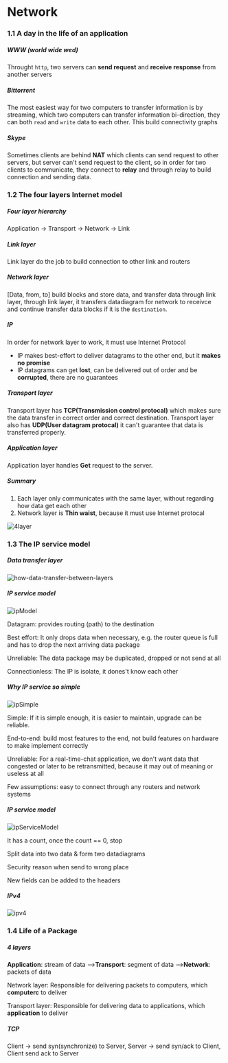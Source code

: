 # Network

### 1.1 A day in the life of an application

##### WWW (world wide wed)

Throught `http`, two servers can **send request** and **receive response** from another servers

##### Bittorrent

The most easiest way for two computers to transfer information is by streaming, which two computers can transfer information bi-direction, they can both `read` and `write` data to each other. This build connectivity graphs

##### Skype

Sometimes clients are behind **NAT** which clients can send request to other servers, but server can't send request to the client, so in order for two clients to communicate, they connect to **relay** and through relay to build connection and sending data.



### 1.2 The four layers Internet model

##### Four layer hierarchy

Application -> Transport -> Network -> Link

##### Link layer

Link layer do the job to build connection to other link and routers

##### Network layer

[Data, from, to] build blocks and store data, and transfer data through link layer, through link layer, it transfers datadiagram for network to receivce and continue transfer data blocks if it is the `destination`.  

##### IP

In order for network layer to work, it must use Internet Protocol

- IP makes best-effort to deliver datagrams to the other end, but it **makes no promise**
- IP datagrams can get **lost**, can be delivered out of order and be **corrupted**, there are no guarantees

##### Transport layer

Transport layer has **TCP(Transmission control protocal)** which makes sure the data transfer in correct order and correct destination. Transport layer also has **UDP(User datagram protocal)** it can't guarantee that data is transferred properly.

##### Application layer

Application layer handles **Get** request to the server. 

##### Summary

1. Each layer only communicates with the same layer, without regarding how data get each other
2. Network layer is **Thin waist**, because it must use Internet protocal

![4layer](/Users/kuny/Downloads/notes/cuts/Network/4layer.png)



### 1.3 The IP service model

 ##### Data transfer layer

![how-data-transfer-between-layers](/Users/kuny/Downloads/notes/cuts/Network/dataTransfer.png)

##### IP service model

![ipModel](/Users/kuny/Downloads/notes/cuts/Network/ipModel.png)

Datagram: provides routing (path) to the destination

Best effort: It only drops data when necessary, e.g. the router queue is full and has to drop the next arriving data package

Unreliable: The data package may be duplicated, dropped or not send at all

Connectionless: The IP is isolate, it dones't know each other

##### Why IP service so simple

![ipSimple](/Users/kuny/Downloads/notes/cuts/Network/ipSimple.png)

Simple: If it is simple enough, it is easier to maintain, upgrade can be reliable.

End-to-end: build most features to the end, not build features on hardware to make implement correctly

Unreliable: For a real-time-chat application, we don't want data that congested or later to be retransmitted, because it may out of meaning or useless at all

Few assumptions: easy to connect through any routers and network systems 

##### IP service model



![ipServiceModel](/Users/kuny/Downloads/notes/cuts/Network/ipServiceModel.png)

It has a count, once the count == 0, stop 

Split data into two data & form two datadiagrams

Security reason when send to wrong place

New fields can be added to the headers

##### IPv4

![ipv4](/Users/kuny/Downloads/notes/cuts/Network/ipv4.png)

### 1.4 Life of a Package

##### 4 layers

**Application**: stream of data  -->**Transport**: segment of data -->**Network**: packets of data

Network layer: Responsible for delivering packets to computers, which **computerc** to deliver

Transport layer: Responsible for delivering data to applications, which **application** to deliver

##### TCP

Client -> send syn(synchronize) to Server, Server -> send syn/ack to Client, Client send ack to Server



